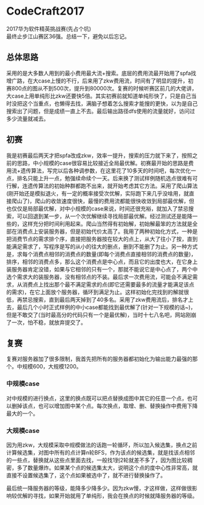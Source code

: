 # CodeCraft2017
2017华为软件精英挑战赛(先占个坑)  
最终止步江山赛区36强。总结一下，避免以后忘记。
## 总体思路
采用的是大多数人用到的最小费用最大流+搜索。底层的费用流最开始用了spfa找增广路，在大case上慢的不行，后来用了zkw费用流，时间有了明显的提升，初赛800点的图从不到500次，提升到80000次。复赛的时候听赛区前几的大佬讲，大case上用单纯形比zkw还要快5倍。其实初赛前就知道单纯形快了，只是自己当时没把这个当重点，也懒得去找，满脑子想着怎么搜索才能搜的更快，以为是自己搜索出了问题，但是成绩一直上不去。最后输出路径dfs使用的流量就好，访问过多少流量就减去。
## 初赛
我是初赛最后两天才把spfa改成zkw，效率一提升，搜索的压力就下来了，按照之前的思路，中小规模的case很容易比较接近全局最优解。初赛最开始的思路是费用流+遗传算法，写完以后各种调参数，在这里花了10多天的时间吧，每次优化一点，排名只能上升一点，勉强续命续个一天。后来换了测试样例随机选点很难有可行解，连遗传算法的初始种群都跑不出来，就开始考虑其它方法。采用了爬山算法(刚开始还是模拟退火，有一定的概率接受次优解，实际跑下来几乎没啥用，就直接爬山了)，爬山的收敛速度很快，最慢的费用流都能很快收敛到局部最优解，但也仅仅是局部最优解，对中小规模的case来说，时间还很充裕，就加入了禁忌搜索，可以回退到某一步，从一个次优解继续寻找局部最优解。经过测试还是能降一些的，这样充分把时间利用起来。爬山当然得有初始解，初始解最笨的方法就是全部在消费点上安装服务器，但是初始代价太高了。我用了两种初始化方式，一种是把消费节点的需求排个序，直接把服务器按在较大的点上，从大了往小了按，直到能满足需求了，写程序是写的从小的往大的删点，删到不能删了为止。另一种方式是，求每个消费点相邻的消费点的数量(即每个消费点直接相邻的消费点的数量)，排序，相邻的消费点多，那么这个消费点是中心点，而且它的出度也大，在它身上装服务器肯定没错，如果与它相邻的只有一个，那就不能说它是中心点了，两个中选个需求大的装服务器，没有相邻点的不装。最后求一次费用流，可能会不满足需求，从消费点上找出那个最不满足需求的点(即它还需要最多的流量才能满足该点的需求)，在它上面放个服务器，循环到满足为止。这样初始化完找到的解就很低，再禁忌搜索，直到最后两天掉到了40多名。采用了zkw费用流后，排名才上去，最后几个小时正式样例的中小case都能找到最优解了(针对一下规模的话~)，但是不敢交了(当时最高分的代码只有一个是最优解)，当时十七八名吧，网站刚崩了一次，怕不稳，就放弃提交了。
## 复赛
复赛对服务器加了很多限制，我首先把所有的服务器都初始化为输出能力最强的那个。中规模600，大规模1200。  
### 中规模case
对中规模的进行换点，这里的换点既可以把点替换成图中其它的任意一个点，也可以删掉该点，也可以增加图中某个点。每次换点，取增、删、替换操作中费用下降最大的一个。
### 大规模case
因为用zkw，大规模采取中规模做法的话跑一轮循环，所以加入候选集，换点之前计算候选集，对图中所有的点计算n轮BFS，作为该点的候选集，就是找该点相邻的一些点，替换就从这些点里面去找，一般找1到2轮就差不多了，因为图比较稠密，多了数量爆炸。如果某个点的候选集太大，说明这个点的度中心性非常高，就直接不设置候选集了，这个点如果被选中了，就不进行替换操作了。  
  
最后统一降服务器的等级，能降多少降多少。因为zkw慢，才这样做，这样做很影响较优解的寻找，如果开始就用了单纯形，我会在换点的时候就降服务器的等级。
